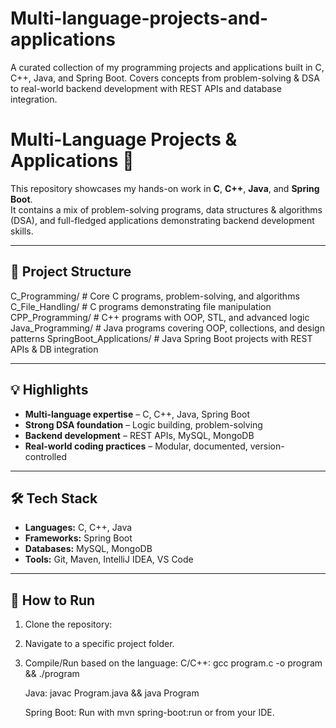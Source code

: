 # Multi-language-projects-and-applications
A curated collection of my programming projects and applications built in C, C++, Java, and Spring Boot. Covers concepts from problem-solving &amp; DSA to real-world backend development with REST APIs and database integration.
# Multi-Language Projects & Applications 🚀

This repository showcases my hands-on work in **C**, **C++**, **Java**, and **Spring Boot**.  
It contains a mix of problem-solving programs, data structures & algorithms (DSA), and full-fledged applications demonstrating backend development skills.

---

## 📂 Project Structure
C_Programming/ # Core C programs, problem-solving, and algorithms
C_File_Handling/ # C programs demonstrating file manipulation
CPP_Programming/ # C++ programs with OOP, STL, and advanced logic
Java_Programming/ # Java programs covering OOP, collections, and design patterns
SpringBoot_Applications/ # Java Spring Boot projects with REST APIs & DB integration


---

## 💡 Highlights
- **Multi-language expertise** – C, C++, Java, Spring Boot
- **Strong DSA foundation** – Logic building, problem-solving
- **Backend development** – REST APIs, MySQL, MongoDB
- **Real-world coding practices** – Modular, documented, version-controlled

---

## 🛠 Tech Stack
- **Languages:** C, C++, Java
- **Frameworks:** Spring Boot
- **Databases:** MySQL, MongoDB
- **Tools:** Git, Maven, IntelliJ IDEA, VS Code

---

## 📜 How to Run
1. Clone the repository:

2. Navigate to a specific project folder.

3. Compile/Run based on the language:
      C/C++: gcc program.c -o program && ./program
      
      Java: javac Program.java && java Program
      
      Spring Boot: Run with mvn spring-boot:run or from your IDE.
      
